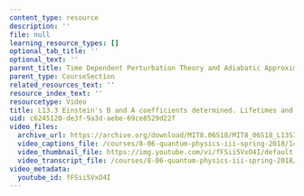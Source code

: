 ```yaml
---
content_type: resource
description: ''
file: null
learning_resource_types: []
optional_tab_title: ''
optional_text: ''
parent_title: Time Dependent Perturbation Theory and Adiabatic Approximation
parent_type: CourseSection
related_resources_text: ''
resource_index_text: ''
resourcetype: Video
title: L13.3 Einstein's B and A coefficients determined. Lifetimes and selection rules
uid: c6245120-de3f-9a3d-aebe-69ce8529d22f
video_files:
  archive_url: https://archive.org/download/MIT8.06S18/MIT8_06S18_L13S3_300k.mp4
  video_captions_file: /courses/8-06-quantum-physics-iii-spring-2018/140a4ba338255c00874eac8b707938b0_fFSii5VxO4I.vtt
  video_thumbnail_file: https://img.youtube.com/vi/fFSii5VxO4I/default.jpg
  video_transcript_file: /courses/8-06-quantum-physics-iii-spring-2018/41e573f2d896ffafed8cd323ffec52bf_fFSii5VxO4I.pdf
video_metadata:
  youtube_id: fFSii5VxO4I
---
```

